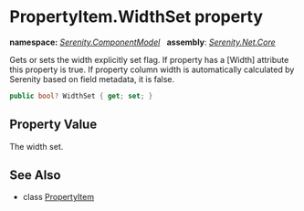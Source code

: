 # PropertyItem.WidthSet property
**namespace:** *[Serenity.ComponentModel](../../README.md#serenity.componentmodel-namespace)*   **assembly**: *[Serenity.Net.Core](../../README.md)*

Gets or sets the width explicitly set flag. If property has a [Width] attribute this property is true. If property column width is automatically calculated by Serenity based on field metadata, it is false.

```csharp
public bool? WidthSet { get; set; }
```

## Property Value

The width set.

## See Also

* class [PropertyItem](../PropertyItem.md)